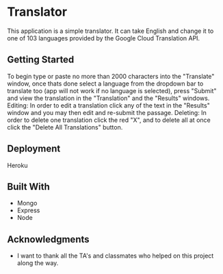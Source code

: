 # Translator

This application is a simple translator. It can take English and change it to one of 103 languages provided by the Google Cloud Translation API.

## Getting Started
 To begin type or paste no more than 2000 characters into the "Translate" window, once thats done select a language from the dropdown bar to translate too (app will not work if no language is selected), press "Submit" and view the translation in the "Translation" and the "Results" windows. Editing: In order to edit a translation click any of the text in the "Results" window and you may then edit and re-submit the passage. Deleting: In order to delete one translation click the red "X", and to delete all at once click the "Delete All Translations" button.

## Deployment

Heroku

## Built With

* Mongo
* Express
* Node

## Acknowledgments

* I want to thank all the TA's and classmates who helped on this project along the way.


